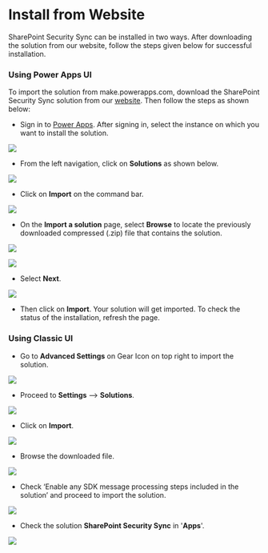 # Install from Website

SharePoint Security Sync can be installed in two ways. After downloading the solution from our website, follow the steps given below for successful installation.

### Using Power Apps UI

To import the solution from make.powerapps.com, download the SharePoint Security Sync solution from our [website](https://www.inogic.com/product/productivity-apps/dynamics-365-crm-sharepoint-security-metadata-sync). Then follow the steps as shown below:

* Sign in to [Power Apps](https://make.powerapps.com/?utm\_source=padocs\&utm\_medium=linkinadoc\&utm\_campaign=referralsfromdoc). After signing in, select the instance on which you want to install the solution.

![](<../../.gitbook/assets/1 (72).png>)

* From the left navigation, click on **Solutions** as shown below.

![](<../../.gitbook/assets/2 (23).png>)

* Click on **Import** on the command bar.

![](<../../.gitbook/assets/3 (4).png>)

* &#x20;On the **Import a solution** page, select **Browse** to locate the previously downloaded compressed (.zip) file that contains the solution.

![](<../../.gitbook/assets/4 (5).png>)

![](<../../.gitbook/assets/1 (29).png>)

* Select **Next**.

![](<../../.gitbook/assets/2 (55).png>)

* Then click on **Import**. Your solution will get imported. To check the status of the installation, refresh the page.

### Using Classic UI

* Go to **Advanced Settings** on Gear Icon on top right to import the solution.

![](<../../.gitbook/assets/8 (6).png>)

* Proceed to **Settings** --> **Solutions**.

![](../../.gitbook/assets/9.png)

* Click on **Import**.

![](<../../.gitbook/assets/10 (5).png>)

* Browse the downloaded file.

![](<../../.gitbook/assets/11 (6).png>)

* Check ‘Enable any SDK message processing steps included in the solution’ and proceed to import the solution.

![](<../../.gitbook/assets/12 (4).png>)

* Check the solution **SharePoint Security Sync** in '**Apps**'.

![](<../../.gitbook/assets/7 (4).png>)

###
